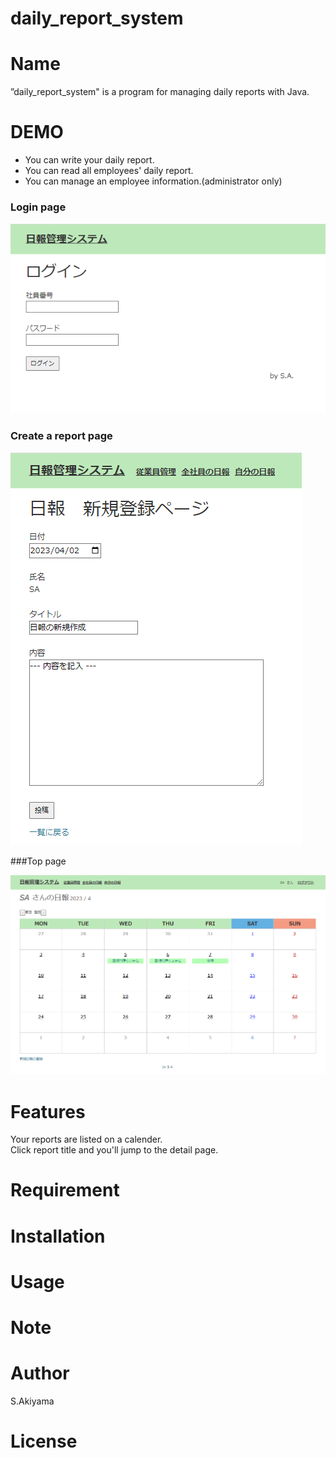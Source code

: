 # daily_report_system
# Name
 
”daily_report_system" is a program for managing daily reports with Java.

# DEMO
* You can write your daily report.<br>
* You can read all employees' daily report.<br>
* You can manage an employee information.(administrator only) 
### Login page

![Login page](/Login.png "login")

### Create a report page

![Create a report page](/Create.png "create")

###Top page

![Top page](/Toppage.png "toppage")

# Features
Your reports are listed on a calender. <br>
Click report title and you'll jump to the detail page.
 
# Requirement


# Installation

# Usage

# Note

# Author

S.Akiyama

# License
